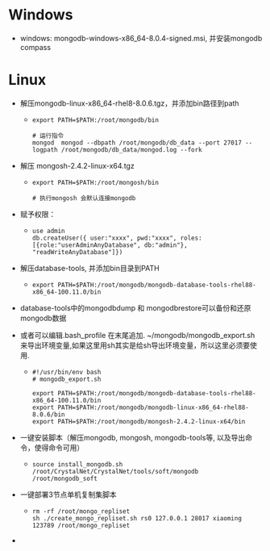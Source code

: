 # Windows

* windows: mongodb-windows-x86_64-8.0.4-signed.msi, 并安装mongodb compass



# Linux

* 解压mongodb-linux-x86_64-rhel8-8.0.6.tgz，并添加bin路径到path

  * ```shell
    export PATH=$PATH:/root/mongodb/bin
    
    # 运行指令
    mongod  mongod --dbpath /root/mongodb/db_data --port 27017 --logpath /root/mongodb/db_data/mongod.log --fork
    ```

* 解压 mongosh-2.4.2-linux-x64.tgz

  * ```
    export PATH=$PATH:/root/mongosh/bin
    
    # 执行mongosh 会默认连接mongodb
    ```

* 赋予权限：

  * ```
    use admin
    db.createUser({ user:"xxxx", pwd:"xxxx", roles:[{role:"userAdminAnyDatabase", db:"admin"}, "readWriteAnyDatabase"]})
    
    ```

* 解压database-tools, 并添加bin目录到PATH

  * ```
    export PATH=$PATH:/root/mongodb/mongodb-database-tools-rhel88-x86_64-100.11.0/bin
    
    ```

* database-tools中的mongodbdump 和 mongodbrestore可以备份和还原mongodb数据

* 或者可以编辑.bash_profile 在末尾追加. ~/mongodb/mongodb_export.sh 来导出环境变量,如果这里用sh其实是给sh导出环境变量，所以这里必须要使用.

  * ```shell
    #!/usr/bin/env bash
    # mongodb_export.sh
    
    export PATH=$PATH:/root/mongodb/mongodb-database-tools-rhel88-x86_64-100.11.0/bin
    export PATH=$PATH:/root/mongodb/mongodb-linux-x86_64-rhel88-8.0.6/bin
    export PATH=$PATH:/root/mongodb/mongosh-2.4.2-linux-x64/bin
    
    ```

* 一键安装脚本（解压mongodb, mongosh, mongodb-tools等, 以及导出命令，使得命令可用）

  * ```shell
    source install_mongodb.sh /root/CrystalNet/CrystalNet/tools/soft/mongodb /root/mongodb_soft
    
    ```

    

* 一键部署3节点单机复制集脚本

  * ```shell
    rm -rf /root/mongo_repliset
    sh ./create_mongo_repliset.sh rs0 127.0.0.1 28017 xiaoming 123789 /root/mongo_repliset
    
    ```

* 

